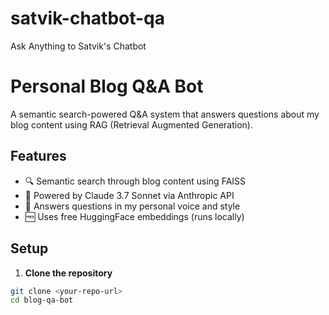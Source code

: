 # satvik-chatbot-qa
Ask Anything to Satvik's Chatbot

# Personal Blog Q&A Bot

A semantic search-powered Q&A system that answers questions about my blog content using RAG (Retrieval Augmented Generation).

## Features
- 🔍 Semantic search through blog content using FAISS
- 🤖 Powered by Claude 3.7 Sonnet via Anthropic API
- 📝 Answers questions in my personal voice and style
- 🆓 Uses free HuggingFace embeddings (runs locally)

## Setup

1. **Clone the repository**
```bash
git clone <your-repo-url>
cd blog-qa-bot
